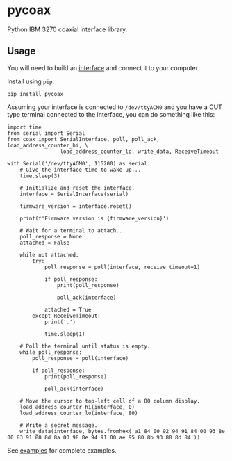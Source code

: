 # pycoax

Python IBM 3270 coaxial interface library.

## Usage

You will need to build an [interface](../interface1) and connect it to your computer.

Install using `pip`:

```
pip install pycoax
```

Assuming your interface is connected to `/dev/ttyACM0` and you have a CUT type terminal connected to the interface, you can do something like this:

```
import time
from serial import Serial
from coax import SerialInterface, poll, poll_ack, load_address_counter_hi, \
                 load_address_counter_lo, write_data, ReceiveTimeout

with Serial('/dev/ttyACM0', 115200) as serial:
    # Give the interface time to wake up...
    time.sleep(3)

    # Initialize and reset the interface.
    interface = SerialInterface(serial)

    firmware_version = interface.reset()

    print(f'Firmware version is {firmware_version}')

    # Wait for a terminal to attach...
    poll_response = None
    attached = False

    while not attached:
        try:
            poll_response = poll(interface, receive_timeout=1)

            if poll_response:
                print(poll_response)

                poll_ack(interface)

            attached = True
        except ReceiveTimeout:
            print('.')

            time.sleep(1)

    # Poll the terminal until status is empty.
    while poll_response:
        poll_response = poll(interface)

        if poll_response:
            print(poll_response)

            poll_ack(interface)

    # Move the cursor to top-left cell of a 80 column display.
    load_address_counter_hi(interface, 0)
    load_address_counter_lo(interface, 80)

    # Write a secret message.
    write_data(interface, bytes.fromhex('a1 84 00 92 94 91 84 00 93 8e 00 83 91 88 8d 8a 00 98 8e 94 91 00 ae 95 80 8b 93 88 8d 84'))
```

See [examples](examples) for complete examples.

